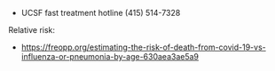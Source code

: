 
- UCSF fast treatment hotline  (415) 514-7328




Relative risk:
- https://freopp.org/estimating-the-risk-of-death-from-covid-19-vs-influenza-or-pneumonia-by-age-630aea3ae5a9